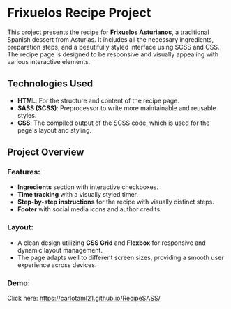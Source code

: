 # Frixuelos Recipe Project

This project presents the recipe for **Frixuelos Asturianos**, a traditional Spanish dessert from Asturias. It includes all the necessary ingredients, preparation steps, and a beautifully styled interface using SCSS and CSS. The recipe page is designed to be responsive and visually appealing with various interactive elements.

## Technologies Used

- **HTML**: For the structure and content of the recipe page.
- **SASS (SCSS)**: Preprocessor to write more maintainable and reusable styles.
- **CSS**: The compiled output of the SCSS code, which is used for the page's layout and styling.

## Project Overview

### Features:
- **Ingredients** section with interactive checkboxes.
- **Time tracking** with a visually styled timer.
- **Step-by-step instructions** for the recipe with visually distinct steps.
- **Footer** with social media icons and author credits.

### Layout:
- A clean design utilizing **CSS Grid** and **Flexbox** for responsive and dynamic layout management.
- The page adapts well to different screen sizes, providing a smooth user experience across devices.

### Demo:
Click here: https://carlotaml21.github.io/RecipeSASS/ 

